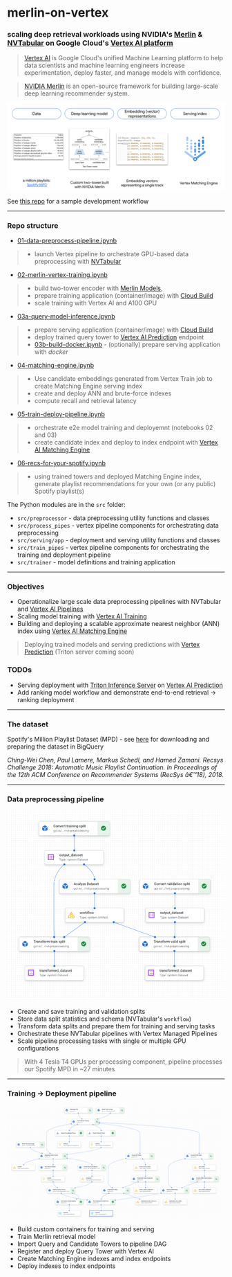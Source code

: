 # merlin-on-vertex


### scaling deep retrieval workloads using NVIDIA's [Merlin](https://github.com/NVIDIA-Merlin/Merlin) & [NVTabular](https://github.com/NVIDIA-Merlin/NVTabular) on Google Cloud's [Vertex AI platform](https://cloud.google.com/vertex-ai/docs/start/introduction-unified-platform)

> [Vertex AI](https://cloud.google.com/vertex-ai) is Google Cloud's unified Machine Learning platform to help data scientists and machine learning engineers increase experimentation, deploy faster, and manage models with confidence.

> [NVIDIA Merlin](https://developer.nvidia.com/nvidia-merlin) is an open-source framework for building large-scale deep learning recommender system.

![alt text](https://github.com/tottenjordan/merlin-on-vertex/blob/main/imgs/deep-retrieval-workflow.png)

See [this repo](https://github.com/jswortz/spotify_mpd_two_tower/tree/cbbd29fd71e8b500683635a19f0aa8ae657db884) for a sample development workflow 

---
### Repo structure

* [01-data-preprocess-pipeline.ipynb](https://github.com/tottenjordan/merlin-on-vertex/blob/main/01-data-preprocess-pipeline.ipynb)  
> * launch Vertex pipeline to orchestrate GPU-based data preprocessing with [NVTabular](https://github.com/NVIDIA-Merlin/NVTabular)

* [02-merlin-vertex-training.ipynb](https://github.com/tottenjordan/merlin-on-vertex/blob/main/02-merlin-vertex-training.ipynb) 
> * build two-tower encoder with [Merlin Models](https://github.com/NVIDIA-Merlin/models),
> * prepare training application (container/image) with [Cloud Build](https://cloud.google.com/build/docs/build-push-docker-image)
> * scale training with Vertex AI and A100 GPU  

* [03a-query-model-inference.ipynb](https://github.com/tottenjordan/merlin-on-vertex/blob/main/03a-query-model-inference.ipynb) 
> * prepare serving application (container/image) with [Cloud Build](https://cloud.google.com/build/docs/build-push-docker-image) 
> * deploy trained query tower to [Vertex AI Prediction](https://cloud.google.com/vertex-ai/docs/predictions/overview) endpoint
> * [03b-build-docker.ipynb](https://github.com/tottenjordan/merlin-on-vertex/blob/main/03b-build-docker.ipynb) - (optionally) prepare serving application with *docker*

* [04-matching-engine.ipynb](https://github.com/tottenjordan/merlin-on-vertex/blob/main/04-matching-engine.ipynb)
> * Use candidate embeddings generated from Vertex Train job to create Matching Engine serving index
> * create and deploy ANN and brute-force indexes
> * compute recall and retrieval latency

* [05-train-deploy-pipeline.ipynb](https://github.com/tottenjordan/merlin-on-vertex/blob/main/05-train-deploy-pipeline.ipynb) 
> * orchestrate e2e model training and deployemnt (notebooks 02 and 03)
> * create candidate index and deploy to index endpoint with [Vertex AI Matching Engine](https://cloud.google.com/vertex-ai/docs/matching-engine/overview)

* [06-recs-for-your-spotify.ipynb](https://github.com/tottenjordan/merlin-on-vertex/blob/main/06-recs-for-your-spotify.ipynb) 
> * using trained towers and deployed Matching Engine index, generate playlist recommendations for your own (or any public) Spotify playlist(s) 

The Python modules are in the `src` folder:
* `src/preprocessor` - data preprocessing utility functions and classes
* `src/process_pipes` - vertex pipeline components for orchestrating data preprocessing
* `src/serving/app` - deployment and serving utility functions and classes
* `src/train_pipes` - vertex pipeline components for orchestrating the training and deployment pipeline
* `src/trainer` - model definitions and training application

---

### Objectives
* Operationalize large scale data preprocessing pipelines with NVTabular and [Vertex AI Pipelines](https://cloud.google.com/vertex-ai/docs/pipelines/introduction)
* Scaling model training with [Vertex AI Training](https://cloud.google.com/vertex-ai/docs/training/custom-training)
* Building and deploying a scalable approximate nearest neighbor (ANN) index using [Vertex AI Matching Engine](https://cloud.google.com/vertex-ai/docs/matching-engine/overview)
> Deploying trained models and serving predictions with [Vertex Prediction](https://cloud.google.com/vertex-ai/docs/predictions/getting-predictions) (Triton server coming soon)

### TODOs
* Serving deployment with [Triton Inference Server](https://developer.nvidia.com/nvidia-triton-inference-server) on [Vertex AI Prediction](https://cloud.google.com/vertex-ai/docs/predictions/overview)
* Add ranking model workflow and demonstrate end-to-end retrieval -> ranking deployment
---

### The dataset

Spotify's Million Playlist Dataset (MPD) - see [here](https://github.com/jswortz/spotify_mpd_two_tower/blob/cbbd29fd71e8b500683635a19f0aa8ae657db884/00-bq-data-prep.ipynb) for downloading and preparing the dataset in BigQuery

*Ching-Wei Chen, Paul Lamere, Markus Schedl, and Hamed Zamani. Recsys Challenge 2018: Automatic Music Playlist Continuation. In Proceedings of the 12th ACM Conference on Recommender Systems (RecSys â€™18), 2018.*

---

### Data preprocessing pipeline

![alt text](https://github.com/tottenjordan/merlin-on-vertex/blob/main/imgs/data-process-pipes.png)

* Create and save training and validation splits
* Store data split statistics and schema (NVTabular's `workflow`)
* Transform data splits and prepare them for training and serving tasks
* Orchestrate these NVTabular pipelines with Vertex Managed Pipelines
* Scale pipeline processing tasks with single or multiple GPU configurations

> With 4 Tesla T4 GPUs per processing component, pipeline processes our Spotify MPD in ~27 minutes
---

### Training -> Deployment pipeline

![alt text](https://github.com/tottenjordan/merlin-on-vertex/blob/main/imgs/merlin-e2e-pipe.png)

* Build custom containers for training and serving
* Train Merlin retrieval model
* Import Query and Candidate Towers to pipeline DAG
* Register and deploy Query Tower with Vertex AI
* Create Matching Engine indexes amd index endpoints
* Deploy indexes to index endpoints 





